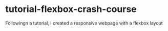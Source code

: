 # tutorial-flexbox-crash-course
Followingn a tutorial, I created a responsive webpage with a flexbox layout
